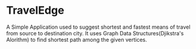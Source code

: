 # TravelEdge
A Simple Application used to suggest shortest and fastest means of travel from source to destination city.
It uses Graph Data Structures(Djikstra's Alorithm) to find shortest path among the given vertices.
